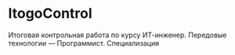 # ItogoControl
Итоговая контрольная работа по курсу ИТ-инженер. Передовые технологии — Программист. Специализация
